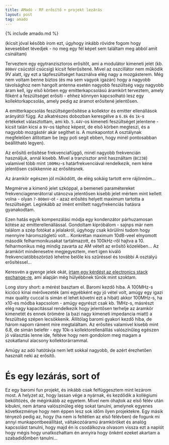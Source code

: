 ```yaml
---
title: AMadó - RF erősítő + projekt lezárás
layout: post
tag: amado
---
```


{% include amado.md %}

(kicsit jóval később írom ezt, úgyhogy inkább rövidre fogom hogy kevesebbet tévedjek - no meg egy fél képet sem találtam meg abból amit csináltam)

Terveztem egy egytranzisztoros erősítőt, ami a modulátor kimeneti jelét (kb. `800mV` csúcstól csúcsig) kicsit felerősítené. Mivel az oszcillátor nem működik 9V alatt, így ezt a tápfeszültséget használva elég nagy a mozgásterem. Még nem voltam benne biztos (és ma sem vagyok igazán) hogy a nagyobb távolsághoz nem hangolt antenna esetén nagyobb feszültség vagy nagyobb áram kell, így első körben egy emitterkapcsolású áramkört terveztem, amely főként a feszültséget erősíti - ehhez könnyen kapcsolható lesz egy kollektorkapcsolás, amely pedig az áramot erősítené jelentősen.

A emitterkapcsolás feszültségerősítése a kollektor és emitter ellenállások arányától függ. Az alkatrészes dobozban keresgélve a `6.8k` és `1k`-s értékeket választottam, ami kb. `5.44V`-os kimeneti feszültséget jelentene - kicsit talán kicsi a `9V`-os táphoz képest, de első körben megteszi, és a nagyobb mozgástér akár segíthet is. A munkapontot A osztálynak megfelelően állítottam be (egy poti segít ebben, hogy minél pontosabban beállítható legyen).

Az erősítő erősítése frekvenciafüggő, minél nagyobb frekvencián használjuk, annál kisebb. Mivel a tranzisztor amit használtam (`BC238`) valamivel több mint `100MHz`-s határfrekvenciával rendelkezik, nem kéne jelentősen csökkennie az erősítésnek.

Az áramkör egészen jól működött, de elég sokáig tartott erre rájönnöm...

Megmérve a kimenő jelet szkóppal, a bemeneti paramétereket frekvenciagenerátorral utánozva jelentősen kisebb jelet mértem mint kellett volna - olyan `7-800mV`-ot - azaz erősítés helyett maximum tartotta a feszültséget. Leginkább az imént említett nagyfrekenciás hatásra gyanakodtam.

Ezen hatás egyik kompenzálási módja egy kondenzátor párhuzamosan kötése az emitterellenállással. Gondoltam kipróbálom - sajnps már nem találom a szép fotókat a jelalakról, úgyhogy csak körülírni tudom hogy mennyire háromszögletű volt... Konkrétan maximum 10dB-veel elnyomott második felharmonikusakat tartalmazott, és 100kHz-ről hajtva a 10. felharmonikus még mindig zavarta az AM vételt az erősítő közelében... Az áramkört mindenesetre megjegyeztem, mert igen kiváló frekvenciatöbbszöröző lehetne belőle kis szűréssel és további A osztályú erősítéssel...

Keresvén a gyenge jelek okát, [írtam egy kérdést az electronics stack exchange-re](https://electronics.stackexchange.com/questions/514379/common-emitter-bandwidth-and-probing/), ami alapján még hülyébbnek tűnök mint szoktam.

Long story short: a mérést basztam el. Baromi kezdő hiba. A 100MHz-s kiciócó kínai mérővezeték (ami egyébként egy jó vétel volt, amúgy egy igazi max quality cuccal is simán el lehet követni ezt a hibát) akkor 100MHz-s, ha x10-es módba kapcsolom - amúgy egyrészt csak kb. 1MHz-s, másrészt elég nagy kapacitással rendelkezik hogy jelentősen terhelje az áramkör kimenetét és ennek örömére (a bazi nagy kimeneti impedancia miatt) a feszültség szépen lecsökkenik. Állítólag baromi gyakori kezdő hiba, de három napom ráment mire megtaláltam. Az erősítés valamivel kisebb mint 6.8, de simán belefér - egy 10k-s kollektorellenálllás valószínűleg egészen jó választás lenne ide, feltéve hogy nem gondolom meg magam a szokatlanul alacsony kollektorárrammal.

Amúgy az adó hatótávja nem lett sokkal nagyobb, de azért érezhetően használt neki az erősítő.

# És egy lezárás, sort of

Ez egy baromi fun projekt, és inkább csak felfüggesztem mint lezárom most. A helyzet az, hogy lassan vége a nyárnak, és kezdődik a kollégiumi beköltözés, de méginkább az egyetem. Mivel nem óhajtok az első félév után kibukni, nem ártana valószínűleg elég sokat tanulni, amelynek egyenes következménye hogy nem éppen lesz sok időm ilyen projektekre. Egy másik tényező pedig az, hogy (ha nem is feltétlen az első félévben) de fogunk mi annyi munkapontbeeállítást, váltakozóáramú áramköröket és analóg kapcsolást tanulni, hogy majd én is csodálkozva olvasom vissza ezt a naplót hogy mégis hogy unatkozhattam én annyira hogy önként ezeket akartam a szabadidőmben tanulni...